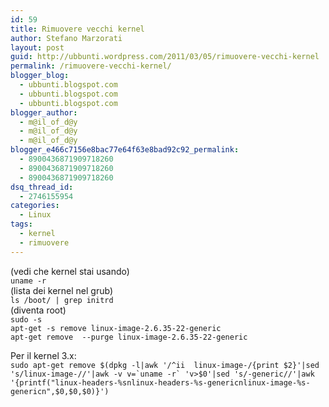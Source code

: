 ```yaml
---
id: 59
title: Rimuovere vecchi kernel
author: Stefano Marzorati
layout: post
guid: http://ubbunti.wordpress.com/2011/03/05/rimuovere-vecchi-kernel
permalink: /rimuovere-vecchi-kernel/
blogger_blog:
  - ubbunti.blogspot.com
  - ubbunti.blogspot.com
  - ubbunti.blogspot.com
blogger_author:
  - m@il_of_d@y
  - m@il_of_d@y
  - m@il_of_d@y
blogger_e466c7156e8bac77e64f63e8bad92c92_permalink:
  - 8900436871909718260
  - 8900436871909718260
  - 8900436871909718260
dsq_thread_id:
  - 2746155954
categories:
  - Linux
tags:
  - kernel
  - rimuovere
---
```

(vedi che kernel stai usando)  
`uname -r `  
(lista dei kernel nel grub)  
`ls /boot/ | grep initrd `  
(diventa root)  
`sudo -s`  
`apt-get -s remove linux-image-2.6.35-22-generic`  
`apt-get remove  --purge linux-image-2.6.35-22-generic   
`

Per il kernel 3.x:  
``sudo apt-get remove $(dpkg -l|awk '/^ii  linux-image-/{print $2}'|sed 's/linux-image-//'|awk -v v=`uname -r` 'v>$0'|sed 's/-generic//'|awk '{printf("linux-headers-%snlinux-headers-%s-genericnlinux-image-%s-genericn",$0,$0,$0)}')``
